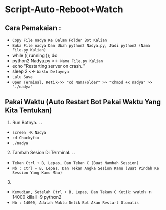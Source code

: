# Script-Auto-Reboot+Watch
Cara Pemakaian :
------
- `Copy File nadya Ke Dalam Folder Bot Kalian`
- `Buka File nadya Dan Ubah python2 Nadya.py, Jadi python2 (Nama File.py Kalian)`
- while (( running )); do
-    python2 Nadya.py <<- `Nama File.py Kalian`
-    echo "Restarting server on crash.."
-    sleep 2 <<- `Waktu Delaynya`
- `Lalu Save`
- `Open Terminal, Ketik->> "cd NamaFolder" >> "chmod +x nadya" >> "./nadya"`

Pakai Waktu (Auto Restart Bot Pakai Waktu Yang Kita Tentukan)
------
1. Run Botnya. . .
- `screen -R Nadya`
- `cd Chuckyfix`
- `./nadya`

2. Tambah Sesion Di Terminal. . .
- `Tekan Ctrl + B, Lepas, Dan Tekan C (Buat Nambah Session)`
- `Nb : Ctrl + B, Lepas, Dan Tekan Angka Sesion Kamu (Buat Pindah Ke Session Yang Kamu Mau)`

3. 
- `Kemudian, Setelah Ctrl + B, Lepas, Dan Tekan C Ketik:` watch -n 14000 killall -9 python2
- `Nb : 14000, Adalah Waktu Detik Bot Akan Restart Otomatis`
